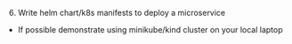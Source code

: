 6) Write helm chart/k8s manifests to deploy a microservice
- If possible demonstrate using minikube/kind cluster on your local laptop

